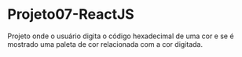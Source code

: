 # Projeto07-ReactJS
Projeto onde o usuário digita o código hexadecimal de uma cor e se é mostrado uma paleta de cor relacionada com a cor digitada.

